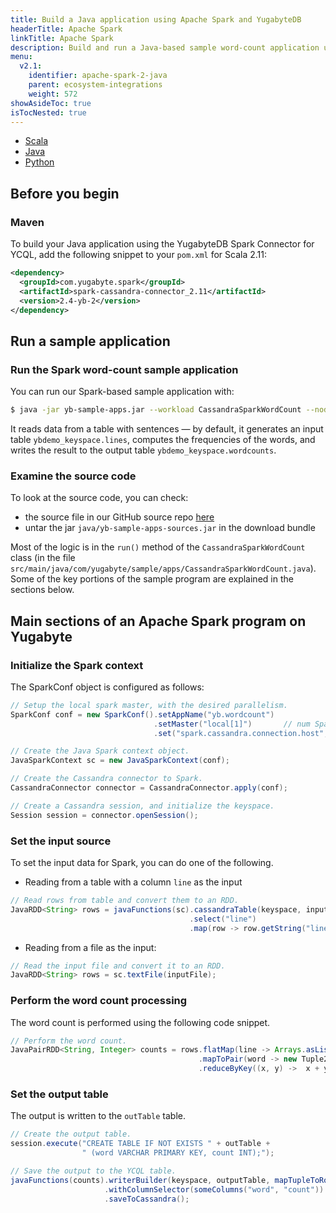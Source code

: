 ```yaml
---
title: Build a Java application using Apache Spark and YugabyteDB
headerTitle: Apache Spark
linkTitle: Apache Spark
description: Build and run a Java-based sample word-count application using Apache Spark and YugabyteDB.
menu:
  v2.1:
    identifier: apache-spark-2-java
    parent: ecosystem-integrations
    weight: 572
showAsideToc: true
isTocNested: true
---
```


<ul class="nav nav-tabs-alt nav-tabs-yb">

  <li >
    <a href="/latest/develop/ecosystem-integrations/apache-spark/scala" class="nav-link">
      <i class="icon-scala" aria-hidden="true"></i>
      Scala
    </a>
  </li>

  <li >
    <a href="/latest/develop/ecosystem-integrations/apache-spark/java" class="nav-link active">
      <i class="icon-java-bold" aria-hidden="true"></i>
      Java
    </a>
  </li>

  <li >
    <a href="/latest/develop/ecosystem-integrations/apache-spark/python" class="nav-link">
      <i class="icon-python" aria-hidden="true"></i>
      Python
    </a>
  </li>

</ul>

## Before you begin

### Maven

To build your Java application using the YugabyteDB Spark Connector for YCQL, add the following snippet to your `pom.xml` for Scala 2.11:

```xml
<dependency>
  <groupId>com.yugabyte.spark</groupId>
  <artifactId>spark-cassandra-connector_2.11</artifactId>
  <version>2.4-yb-2</version>
</dependency>
```

## Run a sample application

### Run the Spark word-count sample application

You can run our Spark-based sample application with:

```sh
$ java -jar yb-sample-apps.jar --workload CassandraSparkWordCount --nodes 127.0.0.1:9042
```

It reads data from a table with sentences — by default, it generates an input table `ybdemo_keyspace.lines`, computes the frequencies of the words, and writes the result to the output table `ybdemo_keyspace.wordcounts`.

### Examine the source code

To look at the source code, you can check:

- the source file in our GitHub source repo [here](https://github.com/yugabyte/yugabyte-db/blob/master/java/yb-loadtester/src/main/java/com/yugabyte/sample/apps/CassandraSparkWordCount.java)
- untar the jar `java/yb-sample-apps-sources.jar` in the download bundle

Most of the logic is in the `run()` method of the `CassandraSparkWordCount` class (in the file `src/main/java/com/yugabyte/sample/apps/CassandraSparkWordCount.java`). Some of the key portions of the sample program are explained in the sections below.

## Main sections of an Apache Spark program on Yugabyte

### Initialize the Spark context

The SparkConf object is configured as follows:

```java
// Setup the local spark master, with the desired parallelism.
SparkConf conf = new SparkConf().setAppName("yb.wordcount")
                                .setMaster("local[1]")       // num Spark threads
                                .set("spark.cassandra.connection.host", hostname);

// Create the Java Spark context object.
JavaSparkContext sc = new JavaSparkContext(conf);

// Create the Cassandra connector to Spark.
CassandraConnector connector = CassandraConnector.apply(conf);

// Create a Cassandra session, and initialize the keyspace.
Session session = connector.openSession();
```

### Set the input source

To set the input data for Spark, you can do one of the following.

- Reading from a table with a column `line` as the input

```java
// Read rows from table and convert them to an RDD.
JavaRDD<String> rows = javaFunctions(sc).cassandraTable(keyspace, inputTable)
                                        .select("line")
                                        .map(row -> row.getString("line"));
```

- Reading from a file as the input:

```java
// Read the input file and convert it to an RDD.
JavaRDD<String> rows = sc.textFile(inputFile);
```

### Perform the word count processing

The word count is performed using the following code snippet.

```java
// Perform the word count.
JavaPairRDD<String, Integer> counts = rows.flatMap(line -> Arrays.asList(line.split(" ")).iterator())
                                          .mapToPair(word -> new Tuple2<String, Integer>(word, 1))
                                          .reduceByKey((x, y) ->  x + y);
```

### Set the output table

The output is written to the `outTable` table.

```java
// Create the output table.
session.execute("CREATE TABLE IF NOT EXISTS " + outTable +
                " (word VARCHAR PRIMARY KEY, count INT);");

// Save the output to the YCQL table.
javaFunctions(counts).writerBuilder(keyspace, outputTable, mapTupleToRow(String.class, Integer.class))
                     .withColumnSelector(someColumns("word", "count"))
                     .saveToCassandra();
```
